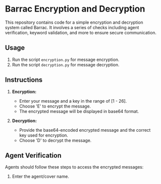 # Barrac Encryption and Decryption

This repository contains code for a simple encryption and decryption system called Barrac. It involves a series of checks including agent verification, keyword validation, and more to ensure secure communication.

## Usage

1. Run the script `encryption.py` for message encryption.
2. Run the script `decryption.py` for message decryption.

## Instructions

1. **Encryption:**
   - Enter your message and a key in the range of [1 - 26].
   - Choose 'E' to encrypt the message.
   - The encrypted message will be displayed in base64 format.

2. **Decryption:**
   - Provide the base64-encoded encrypted message and the correct key used for encryption.
   - Choose 'D' to decrypt the message.

## Agent Verification

Agents should follow these steps to access the encrypted messages:
1. Enter the agent/cover name.
